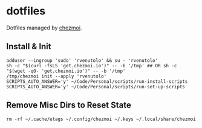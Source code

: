 # dotfiles

Dotfiles managed by [chezmoi](https://www.chezmoi.io/).

## Install & Init

```shell
adduser --ingroup 'sudo' 'rvenutolo' && su - 'rvenutolo'
sh -c "$(curl -fsLS 'get.chezmoi.io')" -- -b '/tmp' ## OR sh -c "$(wget -qO- 'get.chezmoi.io')" -- -b '/tmp'
/tmp/chezmoi init --apply 'rvenutolo'
SCRIPTS_AUTO_ANSWER='y' ~/Code/Personal/scripts/run-install-scripts
SCRIPTS_AUTO_ANSWER='y' ~/Code/Personal/scripts/run-set-up-scripts
```

## Remove Misc Dirs to Reset State 

```shell
rm -rf ~/.cache/etags ~/.config/chezmoi ~/.keys ~/.local/share/chezmoi
```
